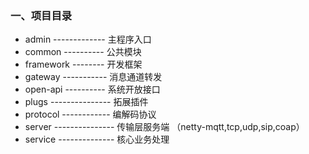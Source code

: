 ### 一、项目目录

- admin     ------------- 主程序入口
- common    ---------- 公共模块
- framework -------- 开发框架
- gateway   ----------- 消息通道转发<br/>
- open-api  ---------- 系统开放接口
- plugs     --------------- 拓展插件<br/>
- protocol  ------------ 编解码协议
- server    --------------- 传输层服务端 （netty-mqtt,tcp,udp,sip,coap）
- service   -------------- 核心业务处理<br/>
